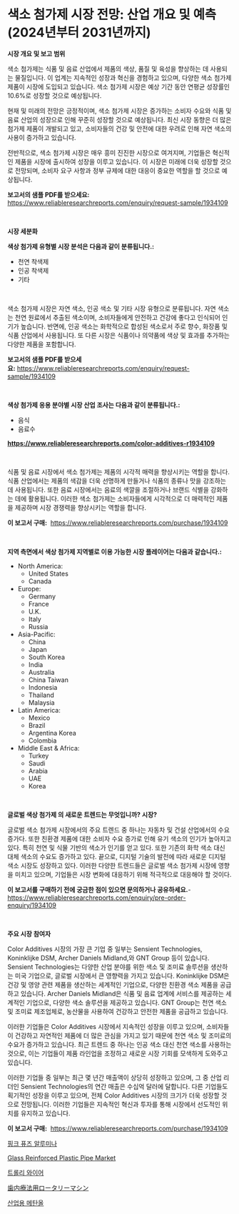 <p><h1>색소 첨가제 시장 전망: 산업 개요 및 예측 (2024년부터 2031년까지)</h1></p><p><strong>시장 개요 및 보고 범위</strong></p>
<p><p>색소 첨가제는 식품 및 음료 산업에서 제품의 색상, 품질 및 육성을 향상하는 데 사용되는 물질입니다. 이 업계는 지속적인 성장과 혁신을 경험하고 있으며, 다양한 색소 첨가제 제품이 시장에 도입되고 있습니다. 색소 첨가제 시장은 예상 기간 동안 연평균 성장률인 10.6%로 성장할 것으로 예상됩니다.</p><p>현재 및 미래의 전망은 긍정적이며, 색소 첨가제 시장은 증가하는 소비자 수요와 식품 및 음료 산업의 성장으로 인해 꾸준히 성장할 것으로 예상됩니다. 최신 시장 동향은 더 많은 첨가제 제품이 개발되고 있고, 소비자들의 건강 및 안전에 대한 우려로 인해 자연 색소의 사용이 증가하고 있습니다.</p><p>전반적으로, 색소 첨가제 시장은 매우 흥미 진진한 시장으로 여겨지며, 기업들은 혁신적인 제품을 시장에 출시하여 성장을 이루고 있습니다. 이 시장은 미래에 더욱 성장할 것으로 전망되며, 소비자 요구 사항과 정부 규제에 대한 대응이 중요한 역할을 할 것으로 예상됩니다.</p></p>
<p><strong>보고서의 샘플 PDF를 받으세요:</strong> <a href="https://www.reliableresearchreports.com/enquiry/request-sample/1934109">https://www.reliableresearchreports.com/enquiry/request-sample/1934109</a></p>
<p>&nbsp;</p>
<p><strong>시장 세분화</strong></p>
<p><strong>색상 첨가제 유형별 시장 분석은 다음과 같이 분류됩니다.:</strong></p>
<p><ul><li>천연 착색제</li><li>인공 착색제</li><li>기타</li></ul></p>
<p>&nbsp;</p>
<p><p>색소 첨가제 시장은 자연 색소, 인공 색소 및 기타 시장 유형으로 분류됩니다. 자연 색소는 천연 원료에서 추출된 색소이며, 소비자들에게 안전하고 건강에 좋다고 인식되어 인기가 높습니다. 반면에, 인공 색소는 화학적으로 합성된 색소로서 주로 향수, 화장품 및 식품 산업에서 사용됩니다. 또 다른 시장은 식품이나 의약품에 색상 및 효과를 추가하는 다양한 제품을 포함합니다.</p></p>
<p><strong>보고서의 샘플 PDF를 받으세요:</strong>&nbsp;<a href="https://www.reliableresearchreports.com/enquiry/request-sample/1934109">https://www.reliableresearchreports.com/enquiry/request-sample/1934109</a></p>
<p>&nbsp;</p>
<p><strong> 색상 첨가제 응용 분야별 시장 산업 조사는 다음과 같이 분류됩니다.:</strong></p>
<p><ul><li>음식</li><li>음료수</li></ul></p>
<p><strong><a href="https://www.reliableresearchreports.com/color-additives-r1934109">https://www.reliableresearchreports.com/color-additives-r1934109</a></strong></p>
<p>&nbsp;</p>
<p><p>식품 및 음료 시장에서 색소 첨가제는 제품의 시각적 매력을 향상시키는 역할을 합니다. 식품 산업에서는 제품의 색감을 더욱 선명하게 만들거나 식품의 종류나 맛을 강조하는 데 사용됩니다. 또한 음료 시장에서는 음료의 색깔을 조절하거나 브랜드 식별을 강화하는 데에 활용됩니다. 이러한 색소 첨가제는 소비자들에게 시각적으로 더 매력적인 제품을 제공하며 시장 경쟁력을 향상시키는 역할을 합니다.</p></p>
<p><strong>이 보고서 구매:</strong>&nbsp; <a href="https://www.reliableresearchreports.com/purchase/1934109">https://www.reliableresearchreports.com/purchase/1934109</a></p>
<p>&nbsp;</p>
<p><strong>지역 측면에서 색상 첨가제 지역별로 이용 가능한 시장 플레이어는 다음과 같습니다.:</strong></p>
<p><ul>
    <li>
        North America:
        <ul>
            <li>United States</li>
            <li>Canada</li>
        </ul>
    </li>
    <li>
        Europe:
        <ul>
            <li>Germany</li>
            <li>France</li>
            <li>U.K.</li>
            <li>Italy</li>
            <li>Russia</li>
        </ul>
    </li>
    <li>
        Asia-Pacific:
        <ul>
            <li>China</li>
            <li>Japan</li>
            <li>South Korea</li>
            <li>India</li>
            <li>Australia</li>
            <li>China Taiwan</li>
            <li>Indonesia</li>
            <li>Thailand</li>
            <li>Malaysia</li>
        </ul>
    </li>
    <li>
        Latin America:
        <ul>
            <li>Mexico</li>
            <li>Brazil</li>
            <li>Argentina Korea</li>
            <li>Colombia</li>
        </ul>
    </li>
    <li>
        Middle East & Africa:
        <ul>
            <li>Turkey</li>
            <li>Saudi</li>
            <li>Arabia</li>
            <li>UAE</li>
            <li>Korea</li>
        </ul>
    </li>
    </ul></p>
<p>&nbsp;</p>
<p><strong>글로벌 색상 첨가제 의 새로운 트렌드는 무엇입니까? 시장?</strong></p>
<p><p>글로벌 색소 첨가제 시장에서의 주요 트렌드 중 하나는 자동차 및 건설 산업에서의 수요 증가다. 또한 친환경 제품에 대한 소비자 수요 증가로 인해 유기 색소의 인기가 높아지고 있다. 특히 천연 및 식물 기반의 색소가 인기를 얻고 있다. 또한 기존의 화학 색소 대신 대체 색소의 수요도 증가하고 있다. 끝으로, 디지털 기술의 발전에 따라 새로운 디지털 색소 시장도 성장하고 있다. 이러한 다양한 트렌드들은 글로벌 색소 첨가제 시장에 영향을 미치고 있으며, 기업들은 시장 변화에 대응하기 위해 적극적으로 대응해야 할 것이다.</p></p>
<p><strong>이 보고서를 구매하기 전에 궁금한 점이 있으면 문의하거나 공유하세요.</strong>- <a href="https://www.reliableresearchreports.com/enquiry/pre-order-enquiry/1934109">https://www.reliableresearchreports.com/enquiry/pre-order-enquiry/1934109</a></p>
<p>&nbsp;</p>
<p><strong>주요 시장 참여자</strong></p>
<p><p>Color Additives 시장의 가장 큰 기업 중 일부는 Sensient Technologies, Koninklijke DSM, Archer Daniels Midland,와 GNT Group 등이 있습니다. Sensient Technologies는 다양한 산업 분야를 위한 색소 및 조미료 솔루션을 생산하는 미국 기업으로, 글로벌 시장에서 큰 영향력을 가지고 있습니다. Koninklijke DSM은 건강 및 영양 관련 제품을 생산하는 세계적인 기업으로, 다양한 친환경 색소 제품을 공급하고 있습니다. Archer Daniels Midland은 식품 및 음료 업계에 서비스를 제공하는 세계적인 기업으로, 다양한 색소 솔루션을 제공하고 있습니다. GNT Group는 천연 색소 및 조미료 제조업체로, 농산물을 사용하여 건강하고 안전한 제품을 공급하고 있습니다.</p><p>이러한 기업들은 Color Additives 시장에서 지속적인 성장을 이루고 있으며, 소비자들이 건강하고 자연적인 제품에 더 많은 관심을 가지고 있기 때문에 천연 색소 및 조미료의 수요가 증가하고 있습니다. 최근 트렌드 중 하나는 인공 색소 대신 천연 색소를 사용하는 것으로, 이는 기업들이 제품 라인업을 조정하고 새로운 시장 기회를 모색하게 도와주고 있습니다.</p><p>이러한 기업들 중 일부는 최근 몇 년간 매출액이 상당히 성장하고 있으며, 그 중 산업 리더인 Sensient Technologies의 연간 매출은 수십억 달러에 달합니다. 다른 기업들도 획기적인 성장을 이루고 있으며, 전체 Color Additives 시장의 크기가 더욱 성장할 것으로 전망됩니다. 이러한 기업들은 지속적인 혁신과 투자를 통해 시장에서 선도적인 위치를 유지하고 있습니다.</p></p>
<p><strong>이 보고서 구매:</strong>&nbsp;&nbsp;<a href="https://www.reliableresearchreports.com/purchase/1934109">https://www.reliableresearchreports.com/purchase/1934109</a></p>
<p><p><a href="https://github.com/vseigx30c9a1j/Market-Research-Report-List-1/blob/main/819414524398.md">핑크 퓨즈 알루미나</a></p><p><a href="https://issuu.com/reportprime-2/docs/glass-reinforced-plastic-pipe-market-size-2030.ppt">Glass Reinforced Plastic Pipe Market</a></p><p><a href="https://github.com/WilburKihn5676/Market-Research-Report-List-1/blob/main/830155724399.md">트롤리 와이어</a></p><p><a href="https://github.com/joaejkdzgyljvo6/Market-Research-Report-List-1/blob/main/386409026276.md">歯内療法用ロータリーマシン</a></p><p><a href="https://medium.com/@lizaheller2023/%EC%82%B0%EC%97%85-%EB%A9%94%ED%83%84%EC%98%AC-%EC%8B%9C%EC%9E%A5-%EC%8B%9C%EC%9E%A5-cagr-%EC%8B%9C%EC%9E%A5-%ED%8A%B8%EB%A0%8C%EB%93%9C-%EB%B0%8F-%EC%84%B1%EC%9E%A5-%EC%A0%84%EB%9E%B5%EC%97%90-%EB%8C%80%ED%95%9C-%ED%86%B5%EC%B0%B0%EB%A0%A5-2a8a8d15b448">산업용 메탄올</a></p></p>
